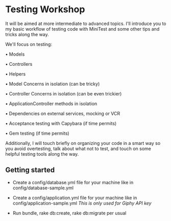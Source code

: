 # Testing Workshop

 It will be aimed at more intermediate to advanced topics. I'll introduce you to my basic workflow of testing code with MiniTest and some other tips and tricks along the way.

We'll focus on testing:

• Models

• Controllers

• Helpers

• Model Concerns in isolation (can be tricky)

• Controller Concerns in isolation (can be even trickier)

• ApplicationController methods in isolation

• Dependencies on external services, mocking or VCR

• Acceptance testing with Capybara (if time permits)

• Gem testing (if time permits)

Additionally, I will touch briefly on organizing your code in a smart way so you avoid overtesting, talk about what not to test, and touch on some helpful testing tools along the way.

## Getting started

* Create a config/database.yml file for your machine like in config/database-sample.yml

* Create a config/application.yml file for your machine like in config/application-sample.yml *This is only used for Giphy API key*

* Run bundle, rake db:create, rake db:migrate per usual

